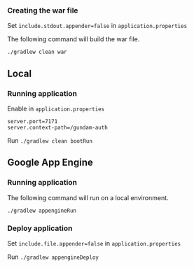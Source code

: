 ### Creating the war file


Set `include.stdout.appender=false` in `application.properties`

The following command will build the war file.

`./gradlew clean war`

## Local

### Running application

Enable in `application.properties`
```
server.port=7171
server.context-path=/gundam-auth
```

Run `./gradlew clean bootRun`

## Google App Engine 

### Running application 

The following command will run on a local environment. 

`./gradlew appengineRun`

### Deploy application

Set `include.file.appender=false` in `application.properties`

Run `./gradlew appengineDeploy`
